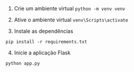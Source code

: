 1. Crie um ambiente virtual
``python -m venv venv``

2. Ative o ambiente virtual
``venv\Scripts\activate``

3. Instale as dependências

``pip install -r requirements.txt``

4. Inicie a aplicação Flask

``python app.py``